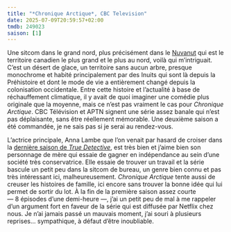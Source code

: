```yaml
---
title: "*Chronique Arctique*, CBC Television"
date: 2025-07-09T20:59:57+02:00
tmdb: 249023 
saison: [1]
---
```


Une sitcom dans le grand nord, plus précisément dans le [Nuvanut](https://fr.wikipedia.org/wiki/Nunavut) qui est le territoire canadien le plus grand et le plus au nord, voilà qui m’intriguait. C’est un désert de glace, un territoire sans aucun arbre, presque monochrome et habité principalement par des Inuits qui sont là depuis la Préhistoire et dont le mode de vie a entièrement changé depuis la colonisation occidentale. Entre cette histoire et l’actualité à base de réchauffement climatique, il y avait de quoi imaginer une comédie plus originale que la moyenne, mais ce n’est pas vraiment le cas pour *Chronique Arctique*. CBC Télévision et APTN signent une série assez banale qui n’est pas déplaisante, sans être réellement mémorable. Une deuxième saison a été commandée, je ne sais pas si je serai au rendez-vous. 

L’actrice principale, Anna Lambe que l’on venait par hasard de croiser dans la [dernière saison de *True Detective*](/serie/true-detective-hbo-saison-4/), est très bien et j’aime bien son personnage de mère qui essaie de gagner en indépendance au sein d’une société très conservatrice. Elle essaie de trouver un travail et la série bascule un petit peu dans la sitcom de bureau, un genre bien connu et pas très intéressant ici, malheureusement. *Chronique Arctique* tente aussi de creuser les histoires de famille, ici encore sans trouver la bonne idée qui lui permet de sortir du lot. À la fin de la première saison assez courte — 8 épisodes d’une demi-heure —, j’ai un petit peu de mal à me rappeler d’un argument fort en faveur de la série qui est diffusée par Netflix chez nous. Je n’ai jamais passé un mauvais moment, j’ai souri à plusieurs reprises… sympathique, à défaut d’être inoubliable. 


